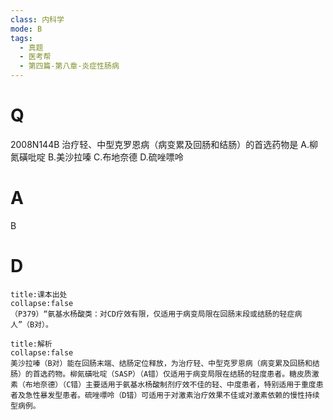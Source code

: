 ```yaml
---
class: 内科学
mode: B
tags:
  - 真题
  - 医考帮
  - 第四篇-第八章-炎症性肠病
---
```


# Q
2008N144B 治疗轻、中型克罗恩病（病变累及回肠和结肠）的首选药物是
A.柳氮磺吡啶
B.美沙拉嗪
C.布地奈德
D.硫唑嘌呤

# A
B
# D
```ad-note
title:课本出处
collapse:false
（P379）“氨基水杨酸类：对CD疗效有限，仅适用于病变局限在回肠末段或结肠的轻症病人”（B对）。
```

```ad-summary
title:解析
collapse:false
美沙拉嗪（B对）能在回肠末端、结肠定位释放，为治疗轻、中型克罗恩病（病变累及回肠和结肠）的首选药物。柳氮磺吡啶（SASP）（A错）仅适用于病变局限在结肠的轻度患者。糖皮质激素（布地奈德）（C错）主要适用于氨基水杨酸制剂疗效不佳的轻、中度患者，特别适用于重度患者及急性暴发型患者。硫唑嘌呤（D错）可适用于对激素治疗效果不佳或对激素依赖的慢性持续型病例。
```

